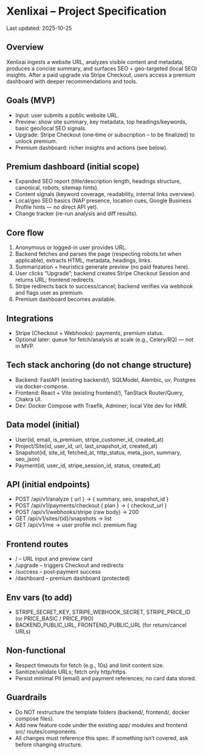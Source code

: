 # Xenlixai – Project Specification

Last updated: 2025-10-25

## Overview
Xenlixai ingests a website URL, analyzes visible content and metadata, produces a concise summary, and surfaces SEO + geo-targeted (local SEO) insights. After a paid upgrade via Stripe Checkout, users access a premium dashboard with deeper recommendations and tools.

## Goals (MVP)
- Input: user submits a public website URL.
- Preview: show site summary, key metadata, top headings/keywords, basic geo/local SEO signals.
- Upgrade: Stripe Checkout (one‑time or subscription – to be finalized) to unlock premium.
- Premium dashboard: richer insights and actions (see below).

## Premium dashboard (initial scope)
- Expanded SEO report (title/description length, headings structure, canonical, robots, sitemap hints).
- Content signals (keyword coverage, readability, internal links overview).
- Local/geo SEO basics (NAP presence, location cues, Google Business Profile hints — no direct API yet).
- Change tracker (re-run analysis and diff results).

## Core flow
1) Anonymous or logged-in user provides URL.
2) Backend fetches and parses the page (respecting robots.txt when applicable), extracts HTML, metadata, headings, links.
3) Summarization + heuristics generate preview (no paid features here).
4) User clicks “Upgrade”; backend creates Stripe Checkout Session and returns URL; frontend redirects.
5) Stripe redirects back to success/cancel; backend verifies via webhook and flags user as premium.
6) Premium dashboard becomes available.

## Integrations
- Stripe (Checkout + Webhooks): payments, premium status.
- Optional later: queue for fetch/analysis at scale (e.g., Celery/RQ) — not in MVP.

## Tech stack anchoring (do not change structure)
- Backend: FastAPI (existing backend/), SQLModel, Alembic, uv, Postgres via docker-compose.
- Frontend: React + Vite (existing frontend/), TanStack Router/Query, Chakra UI.
- Dev: Docker Compose with Traefik, Adminer; local Vite dev for HMR.

## Data model (initial)
- User(id, email, is_premium, stripe_customer_id, created_at)
- Project/Site(id, user_id, url, last_snapshot_id, created_at)
- Snapshot(id, site_id, fetched_at, http_status, meta_json, summary, seo_json)
- Payment(id, user_id, stripe_session_id, status, created_at)

## API (initial endpoints)
- POST /api/v1/analyze { url } -> { summary, seo, snapshot_id }
- POST /api/v1/payments/checkout { plan } -> { checkout_url }
- POST /api/v1/webhooks/stripe (raw body) -> 200
- GET  /api/v1/sites/{id}/snapshots -> list
- GET  /api/v1/me -> user profile incl. premium flag

## Frontend routes
- /            – URL input and preview card
- /upgrade     – triggers Checkout and redirects
- /success     – post‑payment success
- /dashboard   – premium dashboard (protected)

## Env vars (to add)
- STRIPE_SECRET_KEY, STRIPE_WEBHOOK_SECRET, STRIPE_PRICE_ID (or PRICE_BASIC / PRICE_PRO)
- BACKEND_PUBLIC_URL, FRONTEND_PUBLIC_URL (for return/cancel URLs)

## Non‑functional
- Respect timeouts for fetch (e.g., 10s) and limit content size.
- Sanitize/validate URLs; fetch only http/https.
- Persist minimal PII (email) and payment references; no card data stored.

## Guardrails
- Do NOT restructure the template folders (backend/, frontend/, docker compose files).
- Add new feature code under the existing app/ modules and frontend src/ routes/components.
- All changes must reference this spec. If something isn’t covered, ask before changing structure.
